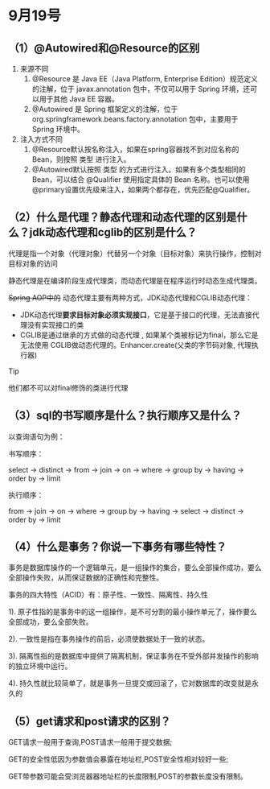 # 9月19号

## （1）@Autowired和@Resource的区别

1. 来源不同
   1. @Resource 是 Java EE（Java Platform, Enterprise Edition）规范定义的注解，位于 javax.annotation 包中，不仅可以用于 Spring 环境，还可以用于其他 Java EE 容器。
   2. @Autowired 是 Spring 框架定义的注解，位于 org.springframework.beans.factory.annotation 包中，主要用于 Spring 环境中。
2. 注入方式不同
   1. @Resource默认按名称注入，如果在spring容器找不到对应名称的 Bean，则按照 类型 进行注入。
   2. @Autowired默认按照 类型 的方式进行注入。如果有多个类型相同的 Bean，可以结合 @Qualifier 使用指定具体的 Bean 名称。也可以使用@primary设置优先级来注入，如果两个都存在，优先匹配@Qualifier。



## （2）什么是代理？静态代理和动态代理的区别是什么？jdk动态代理和cglib的区别是什么？

代理是指一个对象（代理对象）代替另一个对象（目标对象）来执行操作，控制对目标对象的访问

静态代理是在编译阶段生成代理类，而动态代理是在程序运行时动态生成代理类。

~~Spring AOP中的~~  动态代理主要有两种方式，JDK动态代理和CGLIB动态代理：

- JDK动态代理**要求目标对象必须实现接口**，它是基于接口的代理，无法直接代理没有实现接口的类
- CGLIB是通过继承的方式做的动态代理 , 如果某个类被标记为final，那么它是无法使用 CGLIB做动态代理的。Enhancer.create(父类的字节码对象, 代理执行器)

> [!tip]
>
> 他们都不可以对final修饰的类进行代理

## （3）sql的书写顺序是什么？执行顺序又是什么？

以查询语句为例：

书写顺序：

select -> distinct -> from -> join -> on -> where -> group by -> having -> order by -> limit

执行顺序：

from -> join -> on -> where -> group by -> having -> select  -> distinct -> order by -> limit



## （4）什么是事务？你说一下事务有哪些特性？

事务是数据库操作的一个逻辑单元，是一组操作的集合，要么全部操作成功，要么全部操作失败，从而保证数据的正确性和完整性。



事务的四大特性（ACID）有：原子性、一致性、隔离性、持久性

1). 原子性指的是事务中的这一组操作，是不可分割的最小操作单元了，操作要么全部成功，要么全部失败。

2). 一致性是指在事务操作的前后，必须使数据处于一致的状态。

3). 隔离性指的是数据库中提供了隔离机制，保证事务在不受外部并发操作的影响的独立环境中运行。

4). 持久性就比较简单了，就是事务一旦提交或回滚了，它对数据库的改变就是永久的



## （5）get请求和post请求的区别？

GET请求一般用于查询,POST请求一般用于提交数据; 

GET的安全性低因为参数值会暴露在地址栏,POST安全性相对较好一些;

GET带参数可能会受浏览器器地址栏的长度限制,POST的参数长度没有限制。

